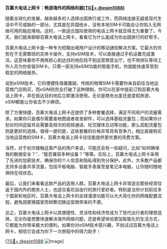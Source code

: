 **百慕大电话上网卡：畅游海外的网络利器[[TG💪+ @esim1088](https://t.me/s/esim1088)]**

随着全球化的发展，越来越多的人选择出国旅行或工作，而网络连接无疑是现代生活中不可或缺的一部分。尤其是在异国他乡，没有本地SIM卡可能会让你陷入无网络可用的尴尬境地。这时，一款适合国际使用的电话上网卡就显得尤为重要了。今天，我们就来聊聊百慕大电话上网卡，看看它为什么能成为你出国旅行的好帮手。

百慕大电话上网卡是一种专为短期出境用户设计的移动通信解决方案。它最大的优势在于无需繁琐的实体卡操作，支持eSIM技术，可以直接通过手机设置完成激活。这意味着你不用再担心到达目的地后找不到运营商营业厅，也不用排队等待工作人员为你安装SIM卡。只需一部支持eSIM功能的智能手机，你就能快速享受到稳定的网络服务。

说到eSIM技术，它的便捷性毋庸置疑。传统的物理SIM卡需要你亲自前往当地运营商门店购买，而eSIM则完全打破了这种限制。你可以在家中提前订购百慕大电话上网卡，并在抵达目的地后立即激活使用。无论是商务出差还是度假旅游，eSIM都能让你省去不少麻烦。

除了方便快捷，百慕大电话上网卡还提供了多种套餐选择，满足不同用户的流量需求。如果你只是偶尔需要查地图或者收发邮件，可以选择基础流量包；而如果你计划长时间逗留并且需要高频次的视频通话、社交媒体互动等功能，那么高配流量包则是更好的选择。值得一提的是，这些套餐的价格非常具有竞争力，相比直接购买当地运营商的SIM卡，百慕大电话上网卡往往能提供更优惠的资费方案。

当然，对于初次接触这类产品的用户来说，可能还会有一些疑问，比如“如何确保我的数据安全？”、“能否兼容多种设备？”等等。实际上，百慕大电话上网卡采用了先进的加密技术，确保你的个人信息和隐私得到充分保护。此外，大多数产品都支持多设备共享流量，包括平板电脑、智能手表甚至是笔记本电脑，让你随时随地保持在线状态。

最后，让我们来看看这款产品的适用人群。百慕大电话上网卡非常适合那些经常往返于国内外的商务人士，也适合喜欢自由行的旅行爱好者。特别是当你计划前往多个国家和地区时，百慕大电话上网卡的全球漫游功能可以大大简化你的网络配置流程，避免因更换国家而频繁切换运营商带来的不便。

总之，百慕大电话上网卡以其便捷性、灵活性和经济性成为了现代出行者的理想选择。无论你是想要快速解决海外网络问题，还是希望体验更加智能化的生活方式，它都能为你带来极大的便利。如果你对eSIM技术感兴趣，不妨试试百慕大电话上网卡，相信它会成为你下一次旅程中的得力助手！

[[TG💪+ @esim1088](https://t.me/s/esim1088) ![Image](https://i.postimg.cc/4NQfJmqS/Snipaste-2025-05-13-00-14-12.png)]